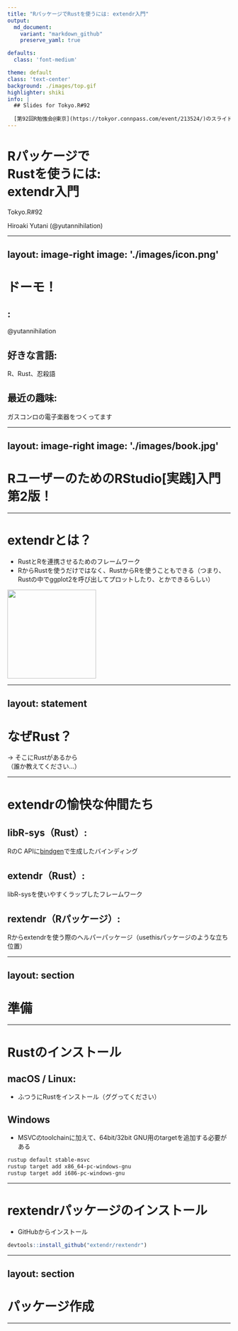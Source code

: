 ```yaml
---
title: "RパッケージでRustを使うには: extendr入門"
output:
  md_document:
    variant: "markdown_github"
    preserve_yaml: true

defaults:
  class: 'font-medium'

theme: default
class: 'text-center'
background: ./images/top.gif
highlighter: shiki
info: |
  ## Slides for Tokyo.R#92
  
  [第92回R勉強会@東京](https://tokyor.connpass.com/event/213524/)のスライドです 
---
```


# Rパッケージで<br/>Rustを使うには:<br/> extendr入門

Tokyo.R\#92

Hiroaki Yutani (@yutannihilation)

---
layout: image-right
image: './images/icon.png'
---

# ドーモ！

## <mdi-twitter style="display: inline"/>:

@yutannihilation

## 好きな言語:

R、Rust、忍殺語

## 最近の趣味:

ガスコンロの電子楽器をつくってます

---
layout: image-right
image: './images/book.jpg'
---

# RユーザーのためのRStudio\[実践\]入門 第2版！

------------------------------------------------------------------------

# extendrとは？

-   RustとRを連携させるためのフレームワーク
-   RからRustを使うだけではなく、RustからRを使うこともできる（つまり、Rustの中でggplot2を呼び出してプロットしたり、とかできるらしい）

<img src="images/extendr-logo.png" width="200" />

---
layout: statement
---

# なぜRust？

<v-clicks>

→ そこにRustがあるから<br>（誰か教えてください…）

</v-clicks>

------------------------------------------------------------------------

# extendrの愉快な仲間たち

## libR-sys（Rust）:

RのC
APIに[bindgen](https://github.com/rust-lang/rust-bindgen)で生成したバインディング

## extendr（Rust）:

libR-sysを使いやすくラップしたフレームワーク

## rextendr（Rパッケージ）:

Rからextendrを使う際のヘルパーパッケージ（usethisパッケージのような立ち位置）

---
layout: section
---

# 準備

------------------------------------------------------------------------

# Rustのインストール

## macOS / Linux:

-   ふつうにRustをインストール（ググってください）

## Windows

-   MSVCのtoolchainに加えて、64bit/32bit
    GNU用のtargetを追加する必要がある

``` bash
rustup default stable-msvc
rustup target add x86_64-pc-windows-gnu
rustup target add i686-pc-windows-gnu
```

------------------------------------------------------------------------

# rextendrパッケージのインストール

-   GitHubからインストール

``` r
devtools::install_github("extendr/rextendr")
```

---
layout: section
---

# パッケージ作成

------------------------------------------------------------------------
